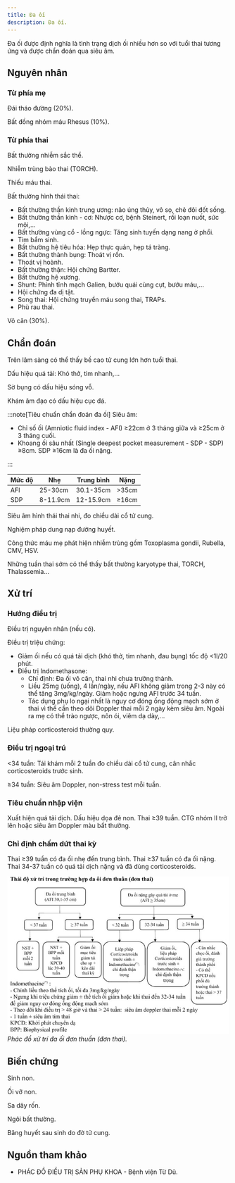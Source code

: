 ```yaml
---
title: Đa ối
description: Đa ối.
---
```


Đa ối được định nghĩa là tình trạng dịch ối nhiều hơn so với tuổi thai tương ứng và được chẩn đoán qua siêu âm.

## Nguyên nhân

### Từ phía mẹ

Đái tháo đường (20%).

Bất đồng nhóm máu Rhesus (10%).

### Từ phía thai

Bất thường nhiễm sắc thể.

Nhiễm trùng bào thai (TORCH).

Thiếu máu thai.

Bất thường hình thái thai:

- Bất thường thần kinh trung ương: não úng thủy, vô sọ, chẻ đôi đốt sống.
- Bất thường thần kinh - cơ: Nhược cơ, bệnh Steinert, rối loạn nuốt, sức môi,...
- Bất thường vùng cổ - lồng ngực: Tăng sinh tuyến dạng nang ở phổi.
- Tim bẩm sinh.
- Bất thường hệ tiêu hóa: Hẹp thực quản, hẹp tá tràng.
- Bất thường thành bụng: Thoát vị rốn.
- Thoát vị hoành.
- Bất thường thận: Hội chứng Bartter.
- Bất thường hệ xương.
- Shunt: Phình tĩnh mạch Galien, bướu quái cùng cụt, bướu máu,...
- Hội chứng đa dị tật.
- Song thai: Hội chứng truyền máu song thai, TRAPs.
- Phù rau thai.

Vô căn (30%).

## Chẩn đoán

Trên lâm sàng có thể thấy bề cao tử cung lớn hơn tuổi thai.

Dấu hiệu quá tải: Khó thở, tim nhanh,...

Sờ bụng có dấu hiệu sóng vỗ.

Khám âm đạo có dấu hiệu cục đá.

:::note[Tiêu chuẩn chẩn đoán đa ối]
Siêu âm:

- Chỉ số ối (Amniotic fluid index - AFI) ≥22cm ở 3 tháng giữa và ≥25cm ở 3 tháng cuối.
- Khoang ối sâu nhất (Single deepest pocket measurement - SDP - SDP) ≥8cm. SDP ≥16cm là đa ối nặng.

:::

| Mức độ | Nhẹ       | Trung bình | Nặng    |
| ------ | --------- | ---------- | ------- |
| AFI    | 25-30cm  | 30.1-35cm |>35cm |
| SDP    | 8-11.9cm | 12-15.9cm | ≥16cm |

Siêu âm hình thái thai nhi, đo chiều dài cổ tử cung.

Nghiệm pháp dung nạp đường huyết.

Công thức máu mẹ phát hiện nhiễm trùng gồm Toxoplasma gondii, Rubella, CMV, HSV.

Những tuần thai sớm có thể thấy bất thường karyotype thai, TORCH, Thalassemia...

## Xử trí

### Hướng điều trị

Điều trị nguyên nhân (nếu có).

Điều trị triệu chứng:

- Giảm ối nếu có quá tải dịch (khó thở, tim nhanh, đau bụng) tốc độ <1l/20 phút.
- Điều trị Indomethasone:
  - Chỉ định: Đa ối vô căn, thai nhi chưa trưởng thành.
  - Liều 25mg (uống), 4 lần/ngày, nếu AFI không giảm trong 2-3 này có thể tăng 3mg/kg/ngày. Giảm hoặc ngưng AFI trước 34 tuần.
  - Tác dụng phụ lo ngại nhất là nguy cơ đóng ống động mạch sớm ở thai vì thế cần theo dõi Doppler thai mỗi 2 ngày kèm siêu âm. Ngoài ra mẹ có thể trào ngược, nôn ói, viêm dạ dày,...

Liệu pháp corticosteroid thường quy.

### Điều trị ngoại trú

<34 tuần: Tái khám mỗi 2 tuần đo chiều dài cổ tử cung, cân nhắc corticosteroids trước sinh.

≥34 tuần: Siêu âm Doppler, non-stress test mỗi tuần.

### Tiêu chuẩn nhập viện

Xuất hiện quá tải dịch.
Dấu hiệu dọa đẻ non.
Thai ≥39 tuần.
CTG nhóm II trở lên hoặc siêu âm Doppler màu bất thường.

### Chỉ định chấm dứt thai kỳ

Thai ≥39 tuần có đa ối nhẹ đến trung bình.
Thai ≥37 tuần có đa ối nặng.
Thai 34-37 tuần có quá tải dịch nặng và đã dùng corticosteroids.

![Phác đồ xử trí đa ối đơn thuần](../../../assets/san-khoa/da-oi/phac-do-xu-tri-da-oi-don-thuan.jpg)
_Phác đồ xử trí đa ối đơn thuần (đơn thai)._

## Biến chứng

Sinh non.

Ối vỡ non.

Sa dây rốn.

Ngôi bất thường.

Băng huyết sau sinh do đờ tử cung.

## Nguồn tham khảo

- PHÁC ĐỒ ĐIỀU TRỊ SẢN PHỤ KHOA - Bệnh viện Từ Dũ.
